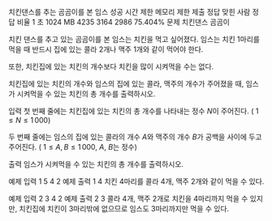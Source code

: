 치킨댄스를 추는 곰곰이를 본 임스 성공
시간 제한	메모리 제한	제출	정답	맞힌 사람	정답 비율
1 초	1024 MB	4235	3164	2986	75.404%
문제
치킨댄스 곰곰이

치킨 댄스를 추고 있는 곰곰이를 본 임스는 치킨을 먹고 싶어졌다. 임스는 치킨 
$1$마리를 먹을 때 반드시 집에 있는 콜라 
$2$개나 맥주 
$1$개와 같이 먹어야 한다.

또한, 치킨집에 있는 치킨의 개수보다 치킨을 많이 시켜먹을 수는 없다.

치킨집에 있는 치킨의 개수와 임스의 집에 있는 콜라, 맥주의 개수가 주어졌을 때, 임스가 시켜먹을 수 있는 치킨의 총 개수를 출력하시오.

입력
첫 번째 줄에는 치킨집에 있는 치킨의 총 개수를 나타내는 정수 
$N$이 주어진다. (
$1 \le N \le 1\,000$)

두 번째 줄에는 임스의 집에 있는 콜라의 개수 
$A$와 맥주의 개수 
$B$가 공백을 사이에 두고 주어진다. (
$1 \le A, B \le 1\,000$, 
$A$, 
$B$는 정수)

출력
임스가 시켜먹을 수 있는 치킨의 총 개수를 출력하시오.

예제 입력 1 
5
4 2
예제 출력 1 
4
치킨 
$4$마리를 콜라 
$4$개, 맥주 
$2$개와 같이 먹을 수 있다.

예제 입력 2 
3
4 2
예제 출력 2 
3
콜라 
$4$개, 맥주 
$2$개로 치킨을 
$4$마리까지 먹을 수 있지만, 치킨집에 치킨이 
$3$마리밖에 없으므로 임스도 
$3$마리까지만 먹을 수 있다.